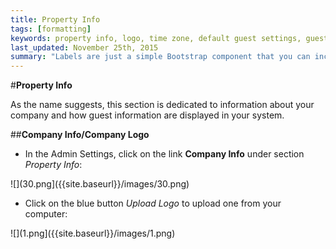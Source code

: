 ```yaml
---
title: Property Info
tags: [formatting]
keywords: property info, logo, time zone, default guest settings, guest settings, company info
last_updated: November 25th, 2015
summary: "Labels are just a simple Bootstrap component that you can include in your pages as needed. They represent one of many Bootstrap options you can include in your theme."
---
```


#**Property Info**  

As the name suggests, this section is dedicated to information about your company and how guest information are displayed in your system.  

##**Company Info/Company Logo**  

 - In the Admin Settings, click on the link **Company Info** under section _Property Info_:  
 
 ![](30.png]({{site.baseurl}}/images/30.png)  
 
 - Click on the blue button _Upload Logo_ to upload one from your computer:  

![](1.png]({{site.baseurl}}/images/1.png)

 
 
